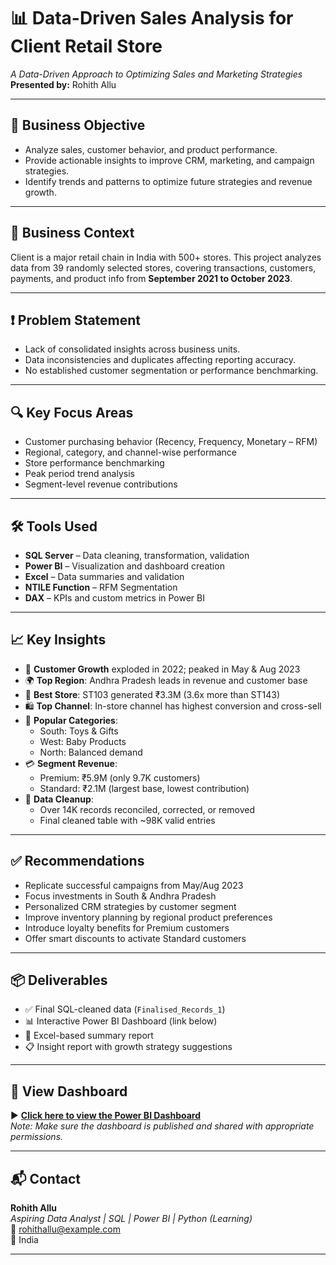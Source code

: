 # 📊 Data-Driven Sales Analysis for Client Retail Store

*A Data-Driven Approach to Optimizing Sales and Marketing Strategies*  
**Presented by:** Rohith Allu

---

## 🚀 Business Objective

- Analyze sales, customer behavior, and product performance.
- Provide actionable insights to improve CRM, marketing, and campaign strategies.
- Identify trends and patterns to optimize future strategies and revenue growth.

---

## 🏢 Business Context

Client is a major retail chain in India with 500+ stores. This project analyzes data from 39 randomly selected stores, covering transactions, customers, payments, and product info from **September 2021 to October 2023**.

---

## ❗ Problem Statement

- Lack of consolidated insights across business units.
- Data inconsistencies and duplicates affecting reporting accuracy.
- No established customer segmentation or performance benchmarking.

---

## 🔍 Key Focus Areas

- Customer purchasing behavior (Recency, Frequency, Monetary – RFM)
- Regional, category, and channel-wise performance
- Store performance benchmarking
- Peak period trend analysis
- Segment-level revenue contributions

---

## 🛠 Tools Used

- **SQL Server** – Data cleaning, transformation, validation  
- **Power BI** – Visualization and dashboard creation  
- **Excel** – Data summaries and validation  
- **NTILE Function** – RFM Segmentation  
- **DAX** – KPIs and custom metrics in Power BI

---

## 📈 Key Insights

- 🚀 **Customer Growth** exploded in 2022; peaked in May & Aug 2023  
- 🌍 **Top Region**: Andhra Pradesh leads in revenue and customer base  
- 🏪 **Best Store**: ST103 generated ₹3.3M (3.6x more than ST143)  
- 🛍 **Top Channel**: In-store channel has highest conversion and cross-sell  
- 🧸 **Popular Categories**:
  - South: Toys & Gifts
  - West: Baby Products
  - North: Balanced demand
- 💳 **Segment Revenue**:
  - Premium: ₹5.9M (only 9.7K customers)
  - Standard: ₹2.1M (largest base, lowest contribution)
- 🔄 **Data Cleanup**:
  - Over 14K records reconciled, corrected, or removed
  - Final cleaned table with ~98K valid entries

---

## ✅ Recommendations

- Replicate successful campaigns from May/Aug 2023
- Focus investments in South & Andhra Pradesh
- Personalized CRM strategies by customer segment
- Improve inventory planning by regional product preferences
- Introduce loyalty benefits for Premium customers
- Offer smart discounts to activate Standard customers

---

## 📦 Deliverables

- ✅ Final SQL-cleaned data (`Finalised_Records_1`)
- 📊 Interactive Power BI Dashboard (link below)
- 📝 Excel-based summary report
- 📋 Insight report with growth strategy suggestions

---

## 🔗 View Dashboard

▶️ **[Click here to view the Power BI Dashboard](https://app.powerbi.com/your-dashboard-link-here)**  
*Note: Make sure the dashboard is published and shared with appropriate permissions.*

---

## 📬 Contact

**Rohith Allu**  
*Aspiring Data Analyst | SQL | Power BI | Python (Learning)*  
📧 rohithallu@example.com  
📍 India

---

